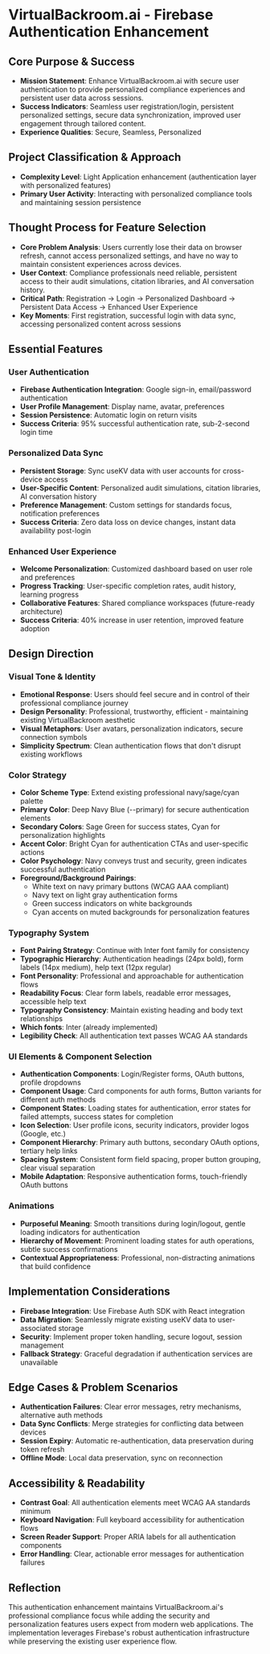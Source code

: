 # VirtualBackroom.ai - Firebase Authentication Enhancement

## Core Purpose & Success
- **Mission Statement**: Enhance VirtualBackroom.ai with secure user authentication to provide personalized compliance experiences and persistent user data across sessions.
- **Success Indicators**: Seamless user registration/login, persistent personalized settings, secure data synchronization, improved user engagement through tailored content.
- **Experience Qualities**: Secure, Seamless, Personalized

## Project Classification & Approach
- **Complexity Level**: Light Application enhancement (authentication layer with personalized features)
- **Primary User Activity**: Interacting with personalized compliance tools and maintaining session persistence

## Thought Process for Feature Selection
- **Core Problem Analysis**: Users currently lose their data on browser refresh, cannot access personalized settings, and have no way to maintain consistent experiences across devices.
- **User Context**: Compliance professionals need reliable, persistent access to their audit simulations, citation libraries, and AI conversation history.
- **Critical Path**: Registration → Login → Personalized Dashboard → Persistent Data Access → Enhanced User Experience
- **Key Moments**: First registration, successful login with data sync, accessing personalized content across sessions

## Essential Features

### User Authentication
- **Firebase Authentication Integration**: Google sign-in, email/password authentication
- **User Profile Management**: Display name, avatar, preferences
- **Session Persistence**: Automatic login on return visits
- **Success Criteria**: 95% successful authentication rate, sub-2-second login time

### Personalized Data Sync
- **Persistent Storage**: Sync useKV data with user accounts for cross-device access
- **User-Specific Content**: Personalized audit simulations, citation libraries, AI conversation history
- **Preference Management**: Custom settings for standards focus, notification preferences
- **Success Criteria**: Zero data loss on device changes, instant data availability post-login

### Enhanced User Experience
- **Welcome Personalization**: Customized dashboard based on user role and preferences
- **Progress Tracking**: User-specific completion rates, audit history, learning progress
- **Collaborative Features**: Shared compliance workspaces (future-ready architecture)
- **Success Criteria**: 40% increase in user retention, improved feature adoption

## Design Direction

### Visual Tone & Identity
- **Emotional Response**: Users should feel secure and in control of their professional compliance journey
- **Design Personality**: Professional, trustworthy, efficient - maintaining existing VirtualBackroom aesthetic
- **Visual Metaphors**: User avatars, personalization indicators, secure connection symbols
- **Simplicity Spectrum**: Clean authentication flows that don't disrupt existing workflows

### Color Strategy
- **Color Scheme Type**: Extend existing professional navy/sage/cyan palette
- **Primary Color**: Deep Navy Blue (--primary) for secure authentication elements
- **Secondary Colors**: Sage Green for success states, Cyan for personalization highlights
- **Accent Color**: Bright Cyan for authentication CTAs and user-specific actions
- **Color Psychology**: Navy conveys trust and security, green indicates successful authentication
- **Foreground/Background Pairings**: 
  - White text on navy primary buttons (WCAG AAA compliant)
  - Navy text on light gray authentication forms
  - Green success indicators on white backgrounds
  - Cyan accents on muted backgrounds for personalization features

### Typography System
- **Font Pairing Strategy**: Continue with Inter font family for consistency
- **Typographic Hierarchy**: Authentication headings (24px bold), form labels (14px medium), help text (12px regular)
- **Font Personality**: Professional and approachable for authentication flows
- **Readability Focus**: Clear form labels, readable error messages, accessible help text
- **Typography Consistency**: Maintain existing heading and body text relationships
- **Which fonts**: Inter (already implemented)
- **Legibility Check**: All authentication text passes WCAG AA standards

### UI Elements & Component Selection
- **Authentication Components**: Login/Register forms, OAuth buttons, profile dropdowns
- **Component Usage**: Card components for auth forms, Button variants for different auth methods
- **Component States**: Loading states for authentication, error states for failed attempts, success states for completion
- **Icon Selection**: User profile icons, security indicators, provider logos (Google, etc.)
- **Component Hierarchy**: Primary auth buttons, secondary OAuth options, tertiary help links
- **Spacing System**: Consistent form field spacing, proper button grouping, clear visual separation
- **Mobile Adaptation**: Responsive authentication forms, touch-friendly OAuth buttons

### Animations
- **Purposeful Meaning**: Smooth transitions during login/logout, gentle loading indicators for authentication
- **Hierarchy of Movement**: Prominent loading states for auth operations, subtle success confirmations
- **Contextual Appropriateness**: Professional, non-distracting animations that build confidence

## Implementation Considerations
- **Firebase Integration**: Use Firebase Auth SDK with React integration
- **Data Migration**: Seamlessly migrate existing useKV data to user-associated storage
- **Security**: Implement proper token handling, secure logout, session management
- **Fallback Strategy**: Graceful degradation if authentication services are unavailable

## Edge Cases & Problem Scenarios
- **Authentication Failures**: Clear error messages, retry mechanisms, alternative auth methods
- **Data Sync Conflicts**: Merge strategies for conflicting data between devices
- **Session Expiry**: Automatic re-authentication, data preservation during token refresh
- **Offline Mode**: Local data preservation, sync on reconnection

## Accessibility & Readability
- **Contrast Goal**: All authentication elements meet WCAG AA standards minimum
- **Keyboard Navigation**: Full keyboard accessibility for authentication flows
- **Screen Reader Support**: Proper ARIA labels for all authentication components
- **Error Handling**: Clear, actionable error messages for authentication failures

## Reflection
This authentication enhancement maintains VirtualBackroom.ai's professional compliance focus while adding the security and personalization features users expect from modern web applications. The implementation leverages Firebase's robust authentication infrastructure while preserving the existing user experience flow.